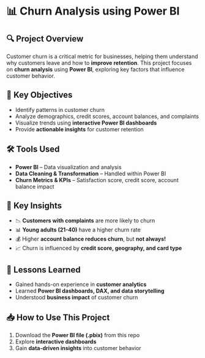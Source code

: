 # 📊 Churn Analysis using Power BI  

## 🔍 Project Overview  
Customer churn is a critical metric for businesses, helping them understand why customers leave and how to **improve retention**. This project focuses on **churn analysis** using **Power BI**, exploring key factors that influence customer behavior.  

## 🎯 Key Objectives  
- Identify patterns in customer churn  
- Analyze demographics, credit scores, account balances, and complaints  
- Visualize trends using **interactive Power BI dashboards**  
- Provide **actionable insights** for customer retention  

## 🛠 Tools Used  
- **Power BI** – Data visualization and analysis  
- **Data Cleaning & Transformation** – Handled within Power BI  
- **Churn Metrics & KPIs** – Satisfaction score, credit score, account balance impact  

## 📌 Key Insights  
- 📉 **Customers with complaints** are more likely to churn  
- 📊 **Young adults (21-40)** have a higher churn rate  
- 💰 Higher **account balance reduces churn**, but **not always!**  
- 📈 Churn is influenced by **credit score, geography, and card type**  

## 🚀 Lessons Learned  
- Gained hands-on experience in **customer analytics**  
- Learned **Power BI dashboards, DAX, and data storytelling**  
- Understood **business impact** of customer churn  

## 📥 How to Use This Project  
1. Download the **Power BI file (.pbix)** from this repo  
2. Explore **interactive dashboards**  
3. Gain **data-driven insights** into customer behavior  
